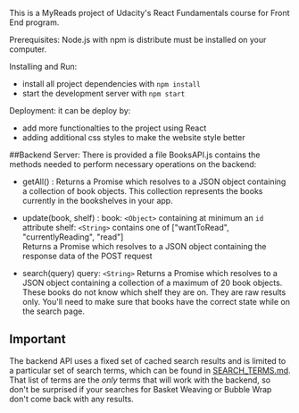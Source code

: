 This is a MyReads project of Udacity's React Fundamentals course for Front End program.

Prerequisites:  Node.js with npm is distribute must be installed on your computer.

Installing and Run:
* install all project dependencies with `npm install`
* start the development server with `npm start`

Deployment: it can be deploy by:
* add more functionalties to the project using React  
* adding additional css styles to make the website style better

##Backend Server:
 There is provided a file BooksAPI.js contains the methods needed to perform necessary operations on the backend:

* getAll() :
Returns a Promise which resolves to a JSON object containing a collection of book objects.
This collection represents the books currently in the bookshelves in your app.

* update(book, shelf) :
book: `<Object>` containing at minimum an `id` attribute
shelf: `<String>` contains one of ["wantToRead", "currentlyReading", "read"]  
Returns a Promise which resolves to a JSON object containing the response data of the POST request

* search(query)
query: `<String>`
Returns a Promise which resolves to a JSON object containing a collection of a maximum of 20 book objects.
These books do not know which shelf they are on. They are raw results only. You'll need to make sure that books have the correct state while on the search page.

## Important
The backend API uses a fixed set of cached search results and is limited to a particular set of search terms, which can be found in [SEARCH_TERMS.md](SEARCH_TERMS.md). That list of terms are the _only_ terms that will work with the backend, so don't be surprised if your searches for Basket Weaving or Bubble Wrap don't come back with any results.
